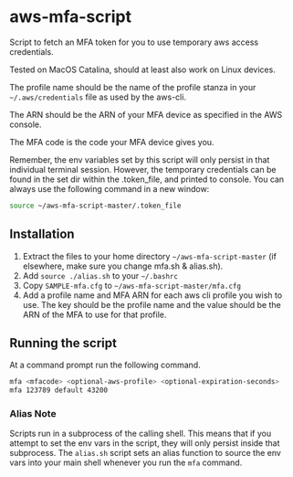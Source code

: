 # aws-mfa-script
Script to fetch an MFA token for you to use temporary aws access credentials.

Tested on MacOS Catalina, should at least also work on Linux devices.

The profile name should be the name of the profile stanza in your 
`~/.aws/credentials` file as used by the aws-cli.

The ARN should be the ARN of your MFA device as specified in the AWS console.

The MFA code is the code your MFA device gives you.

Remember, the env variables set by this script will only persist in that individual terminal session.
However, the temporary credentials can be found in the set dir within the .token_file, and printed to console. You can always use the following command in a new window:   
```bash
source ~/aws-mfa-script-master/.token_file
```

## Installation

 1. Extract the files to your home directory `~/aws-mfa-script-master` (if elsewhere, make sure you change mfa.sh & alias.sh).
 2. Add `source ./alias.sh` to your `~/.bashrc`
 3. Copy `SAMPLE-mfa.cfg` to `~/aws-mfa-script-master/mfa.cfg` 
 4. Add a profile name and MFA ARN for each aws cli profile you wish to use. The key should be the profile name and the value should be the ARN of the MFA to use for that profile.

## Running the script

At a command prompt run the following command.

```bash
mfa <mfacode> <optional-aws-profile> <optional-expiration-seconds>
mfa 123789 default 43200
```

### Alias Note

Scripts run in a subprocess of the calling shell.  This means that 
if you attempt to set the env vars in the script, they will only persist
inside that subprocess.  The `alias.sh` script sets an alias function to source the env vars into your main shell whenever you 
run the `mfa` command.
